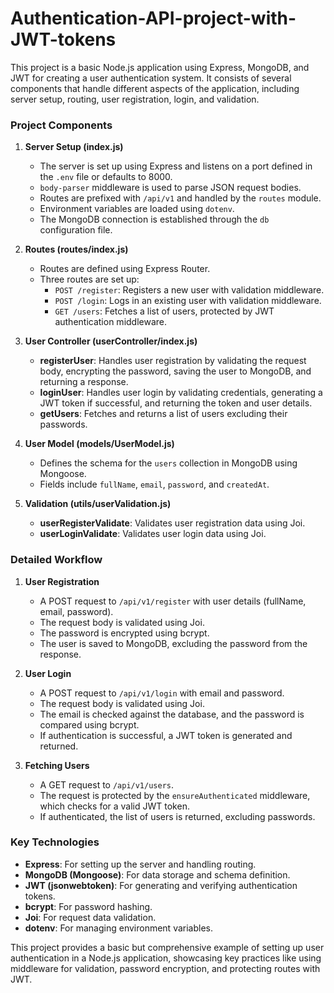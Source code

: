 # Authentication-API-project-with-JWT-tokens
This project is a basic Node.js application using Express, MongoDB, and JWT for creating a user authentication system. It consists of several components that handle different aspects of the application, including server setup, routing, user registration, login, and validation.

### Project Components

1. **Server Setup (index.js)**
   - The server is set up using Express and listens on a port defined in the `.env` file or defaults to 8000.
   - `body-parser` middleware is used to parse JSON request bodies.
   - Routes are prefixed with `/api/v1` and handled by the `routes` module.
   - Environment variables are loaded using `dotenv`.
   - The MongoDB connection is established through the `db` configuration file.

2. **Routes (routes/index.js)**
   - Routes are defined using Express Router.
   - Three routes are set up:
     - `POST /register`: Registers a new user with validation middleware.
     - `POST /login`: Logs in an existing user with validation middleware.
     - `GET /users`: Fetches a list of users, protected by JWT authentication middleware.

3. **User Controller (userController/index.js)**
   - **registerUser**: Handles user registration by validating the request body, encrypting the password, saving the user to MongoDB, and returning a response.
   - **loginUser**: Handles user login by validating credentials, generating a JWT token if successful, and returning the token and user details.
   - **getUsers**: Fetches and returns a list of users excluding their passwords.

4. **User Model (models/UserModel.js)**
   - Defines the schema for the `users` collection in MongoDB using Mongoose.
   - Fields include `fullName`, `email`, `password`, and `createdAt`.

5. **Validation (utils/userValidation.js)**
   - **userRegisterValidate**: Validates user registration data using Joi.
   - **userLoginValidate**: Validates user login data using Joi.

### Detailed Workflow

1. **User Registration**
   - A POST request to `/api/v1/register` with user details (fullName, email, password).
   - The request body is validated using Joi.
   - The password is encrypted using bcrypt.
   - The user is saved to MongoDB, excluding the password from the response.

2. **User Login**
   - A POST request to `/api/v1/login` with email and password.
   - The request body is validated using Joi.
   - The email is checked against the database, and the password is compared using bcrypt.
   - If authentication is successful, a JWT token is generated and returned.

3. **Fetching Users**
   - A GET request to `/api/v1/users`.
   - The request is protected by the `ensureAuthenticated` middleware, which checks for a valid JWT token.
   - If authenticated, the list of users is returned, excluding passwords.

### Key Technologies

- **Express**: For setting up the server and handling routing.
- **MongoDB (Mongoose)**: For data storage and schema definition.
- **JWT (jsonwebtoken)**: For generating and verifying authentication tokens.
- **bcrypt**: For password hashing.
- **Joi**: For request data validation.
- **dotenv**: For managing environment variables.

This project provides a basic but comprehensive example of setting up user authentication in a Node.js application, showcasing key practices like using middleware for validation, password encryption, and protecting routes with JWT.
